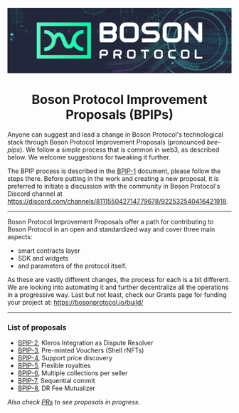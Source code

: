 [![banner](assets/banner.png)](https://bosonprotocol.io)

<h1 align="center">Boson Protocol Improvement Proposals (BPIPs)</h1>

Anyone can suggest and lead a change in Boson Protocol's technological stack through Boson Protocol Improvement Proposals (pronounced _bee-pips_). We follow a simple process that is common in web3, as described below. We welcome suggestions for tweaking it further.

The BPIP process is described in the [BPIP-1](./content/BPIP-1.md) document, please follow the steps there. Before putting in the work and creating a new proposal, it is preferred to initiate a discussion with the community in Boson Protocol's Discord channel at https://discord.com/channels/811155042714779678/922532540416421918.

---
Boson Protocol Improvement Proposals offer a path for contributing to Boson Protocol in an open and standardized way and cover three main aspects:
* smart contracts layer
* SDK and widgets
* and parameters of the protocol itself.

As these are vastly different changes, the process for each is a bit different. We are looking into automating it and further decentralize all the operations in a progressive way. Last but not least, check our Grants page for funding your project at: https://bosonprotocol.io/build/

---
### List of proposals

* [BPIP-2](/content/BPIP-2.md), Kleros Integration as Dispute Resolver
* [BPIP-3](/content/BPIP-3.md), Pre-minted Vouchers (Shell rNFTs)
* [BPIP-4](/content/BPIP-4.md), Support price discovery
* [BPIP-5](/content/BPIP-5.md), Flexible royalties
* [BPIP-6](/content/BPIP-6.md), Multiple collections per seller
* [BPIP-7](/content/BPIP-7.md), Sequential commit
* [BPIP-8](/content/BPIP-8.md), DR Fee Mutualizer

_Also check [PRs](https://github.com/bosonprotocol/BPIPs/pulls) to see proposals in progress._
